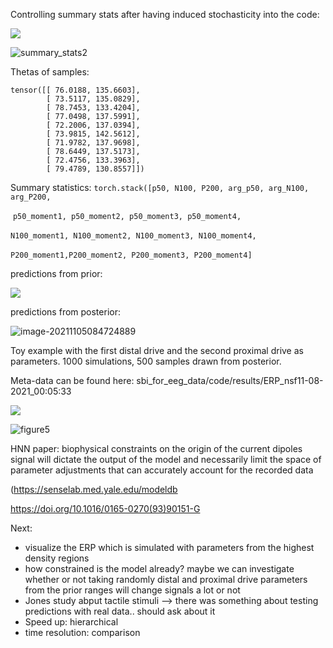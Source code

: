 Controlling summary stats after having induced stochasticity into the code:

![](/home/kathi/Documents/Master_thesis/sbi_for_eeg_data/notebooks/summary_stats1.png)

![summary_stats2](/home/kathi/Documents/Master_thesis/sbi_for_eeg_data/notebooks/summary_stats2.png)



Thetas of samples: 

```
tensor([[ 76.0188, 135.6603],
        [ 73.5117, 135.0829],
        [ 78.7453, 133.4204],
        [ 77.0498, 137.5991],
        [ 72.2006, 137.0394],
        [ 73.9815, 142.5612],
        [ 71.9782, 137.9698],
        [ 78.6449, 137.5173],
        [ 72.4756, 133.3963],
        [ 79.4789, 130.8557]])
```

Summary statistics: `torch.stack([p50, N100, P200, arg_p50, arg_N100, arg_P200,`

​    `p50_moment1, p50_moment2, p50_moment3, p50_moment4,`

​    `N100_moment1, N100_moment2, N100_moment3, N100_moment4,`

​    `P200_moment1,P200_moment2, P200_moment3, P200_moment4]`



predictions from prior:

![](/home/kathi/Documents/Master_thesis/sbi_for_eeg_data/week_summaries/figures/Histograms_x_50_samples.png)

predictions from posterior:

![image-20211105084724889](/home/kathi/Documents/Master_thesis/sbi_for_eeg_data/week_summaries/figures/hist_100_samples.png)



Toy example with the first distal drive and the second proximal drive as parameters. 1000 simulations, 500 samples drawn from posterior.

Meta-data can be found here: sbi_for_eeg_data/code/results/ERP_nsf11-08-2021_00:05:33

![](/home/kathi/Documents/Master_thesis/sbi_for_eeg_data/code/results/ERP_nsf11-08-2021_00:05:33/figure4.png)

![figure5](/home/kathi/Documents/Master_thesis/sbi_for_eeg_data/code/results/ERP_nsf11-08-2021_00:05:33/figure5.png)



HNN paper: biophysical constraints on the origin of the current dipoles signal will dictate the output of the model and necessarily limit the space of parameter adjustments that can accurately account for the recorded data

(https://senselab.med.yale.edu/modeldb

https://doi.org/10.1016/0165-0270(93)90151-G

Next: 

- visualize the ERP which is simulated with parameters from the highest density regions
- how constrained is the model already? maybe we can investigate whether or not taking randomly distal and proximal drive parameters from the prior ranges will change signals  a lot or not
- Jones study abput tactile stimuli --> there was something about testing predictions with real data.. should ask about it
- Speed up: hierarchical
- time resolution: comparison 

